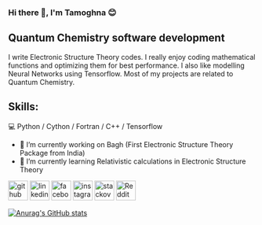### Hi there 👋, I'm Tamoghna 😊
## Quantum Chemistry software development
I write Electronic Structure Theory codes. I really enjoy coding mathematical functions and optimizing them for best performance. I also like modelling Neural Networks using Tensorflow. Most of my projects are related to Quantum Chemistry.

## Skills: 
💻 Python / Cython / Fortran / C++ / Tensorflow

- 🔭 I’m currently working on Bagh (First Electronic Structure Theory Package from India) 
- 🌱 I’m currently learning Relativistic calculations in Electronic Structure Theory


[<img src='https://cdn.jsdelivr.net/npm/simple-icons@3.0.1/icons/github.svg' alt='github' height='40'>](https://github.com/mtamoghna)
[<img src='https://cdn.jsdelivr.net/npm/simple-icons@3.0.1/icons/linkedin.svg' alt='linkedin' height='40'>](https://www.linkedin.com/in/tamoghna-mukhopadhyay-66a2281ab/)  [<img src='https://cdn.jsdelivr.net/npm/simple-icons@3.0.1/icons/facebook.svg' alt='facebook' height='40'>](https://www.facebook.com/https://www.facebook.com/kshitij.surjuse)  [<img src='https://cdn.jsdelivr.net/npm/simple-icons@3.0.1/icons/instagram.svg' alt='instagram' height='40'>](https://www.instagram.com/https://www.instagram.com/kshitijsurjuse//)  [<img src='https://cdn.jsdelivr.net/npm/simple-icons@3.0.1/icons/stackoverflow.svg' alt='stackoverflow' height='40'>](https://stackoverflow.com/users/https://stackoverflow.com/users/12456249/kshitij-surjuse)  [<img src='https://cdn.jsdelivr.net/npm/simple-icons@3.0.1/icons/reddit.svg' alt='Reddit' height='40'>](https://www.reddit.com/user/https://www.reddit.com/user/Kshitij_Surjuse)  

[![Anurag's GitHub stats](https://github-readme-stats.vercel.app/api?username=mtamoghna)](https://github.com/anuraghazra/github-readme-stats)
